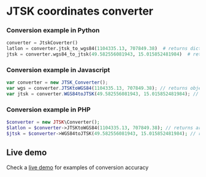 # JTSK coordinates converter


### Conversion example in Python

```python
converter = JtskCoverter()
latlon = converter.jtsk_to_wgs84(1104335.13, 707849.38)  # returns dict {'lat', 'lon'}
jtsk = converter.wgs84_to_jtsk(49.582556081943, 15.015852481984)  # returns dict {'x', 'y'}
```

### Conversion example in Javascript

```javascript
var converter = new JTSK_Converter();
var wgs = converter.JTSKtoWGS84(1104335.13, 707849.38); // returns object {'lat', 'lon'}
var jtsk = converter.WGS84toJTSK(49.582556081943, 15.015852481984); // returns object {'x', 'y'}
```


### Conversion example in PHP

```php
$converter = new JTSK\Converter();
$latlon = $converter->JTSKtoWGS84(1104335.13, 707849.38); // returns array ['lat', 'lon']
$jtsk = $converter->WGS84toJTSK(49.582556081943, 15.015852481984); // returns array ['x', 'y']
```


## Live demo
Check a [live demo](http://vast-brushlands-3412.herokuapp.com/jtsk/) for examples of conversion accuracy
